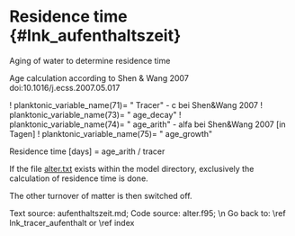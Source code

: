 Residence time     {#lnk_aufenthaltszeit}
===============

Aging of water to determine residence time

Age calculation according to Shen & Wang 2007 doi:10.1016/j.ecss.2007.05.017

!   planktonic_variable_name(71)= "    Tracer"  - c bei Shen&Wang 2007
!   planktonic_variable_name(73)= "    age_decay"
!   planktonic_variable_name(74)= "    age_arith"  - alfa bei Shen&Wang 2007 [in Tagen]
!   planktonic_variable_name(75)= "    age_growth"

Residence time [days] = age_arith / tracer

If the file
<a href="./exp/alter.txt" target="_blank">alter.txt</a>
exists within the model directory, exclusively the calculation of residence 
time is done.

The other turnover of matter is then switched off.

Text source: aufenthaltszeit.md; Code source: alter.f95; \n
Go back to: \ref lnk_tracer_aufenthalt or \ref index